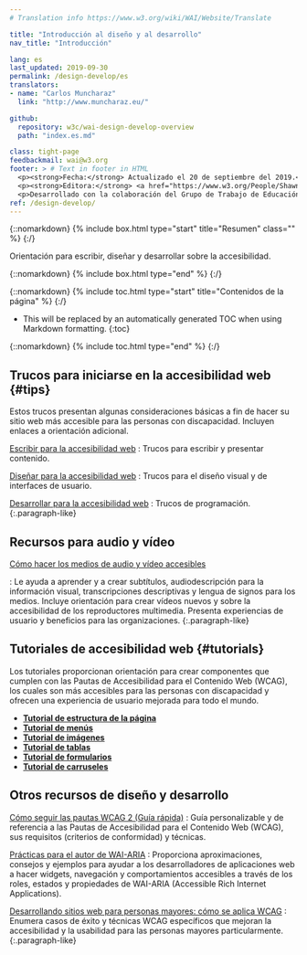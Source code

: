```yaml
---
# Translation info https://www.w3.org/wiki/WAI/Website/Translate

title: "Introducción al diseño y al desarrollo"
nav_title: "Introducción"

lang: es
last_updated: 2019-09-30
permalink: /design-develop/es
translators: 
- name: "Carlos Muncharaz"
  link: "http://www.muncharaz.eu/"

github:
  repository: w3c/wai-design-develop-overview
  path: "index.es.md"

class: tight-page
feedbackmail: wai@w3.org
footer: > # Text in footer in HTML
  <p><strong>Fecha:</strong> Actualizado el 20 de septiembre del 2019.</p>
  <p><strong>Editora:</strong> <a href="https://www.w3.org/People/Shawn/">Shawn Lawton Henry</a>.</p>
  <p>Desarrollado con la colaboración del Grupo de Trabajo de Educación y Difusión (<a href="http://www.w3.org/WAI/EO/">EOWG</a>).</p>
ref: /design-develop/
---
```


{::nomarkdown}
{% include box.html type="start" title="Resumen" class="" %}
{:/}

Orientación para escribir, diseñar y desarrollar sobre la accesibilidad.

{::nomarkdown}
{% include box.html type="end" %}
{:/}

{::nomarkdown}
{% include toc.html type="start" title="Contenidos de la página" %}
{:/}

- This will be replaced by an automatically generated TOC when using Markdown formatting.
{:toc}

{::nomarkdown}
{% include toc.html type="end" %}
{:/}

## Trucos para iniciarse en la accesibilidad web {#tips}

Estos trucos presentan algunas consideraciones básicas a fin de hacer su sitio web más accesible para las personas con discapacidad. Incluyen enlaces a orientación adicional.

[Escribir para la accesibilidad web](/tips/writing/) 
: Trucos para escribir y presentar contenido.

[Diseñar para la accesibilidad web](/tips/designing/) 
: Trucos para el diseño visual y de interfaces de usuario.

[Desarrollar para la accesibilidad web](/tips/developing/) 
: Trucos de programación.
{:.paragraph-like}

## Recursos para audio y vídeo

[Cómo hacer los medios de audio y vídeo accesibles](https://www.w3.org/WAI/media/av/)

: Le ayuda a aprender y a crear subtítulos, audiodescripción para la información visual, transcripciones descriptivas y lengua de signos para los medios. Incluye orientación para crear vídeos nuevos y sobre la accesibilidad de los reproductores multimedia. Presenta experiencias de usuario y beneficios para las organizaciones.
{:.paragraph-like}

## Tutoriales de accesibilidad web {#tutorials}

Los tutoriales proporcionan orientación para crear componentes que cumplen con las Pautas de Accesibilidad para el Contenido Web (WCAG), los cuales son más accesibles para las personas con discapacidad y ofrecen una experiencia de usuario mejorada para todo el mundo.

* **[Tutorial de estructura de la página](https://www.w3.org/WAI/tutorials/page-structure/)**
* **[Tutorial de menús](https://www.w3.org/WAI/tutorials/menus/)**
* **[Tutorial de imágenes](https://www.w3.org/WAI/tutorials/images/)**
* **[Tutorial de tablas](https://www.w3.org/WAI/tutorials/tables/)**
* **[Tutorial de formularios](https://www.w3.org/WAI/tutorials/forms/)**
* **[Tutorial de carruseles](https://www.w3.org/WAI/tutorials/carousels/)**

## Otros recursos de diseño y desarrollo

[Cómo seguir las pautas WCAG 2 (Guía rápida)](https://www.w3.org/WAI/WCAG21/quickref/)
: Guía personalizable y de referencia a las Pautas de Accesibilidad para el Contenido Web (WCAG), sus requisitos (criterios de conformidad) y técnicas.

[Prácticas para el autor de WAI-ARIA](https://www.w3.org/TR/wai-aria-practices/)
: Proporciona aproximaciones, consejos y ejemplos para ayudar a los desarrolladores de aplicaciones web a hacer widgets, navegación y comportamientos accesibles a través de los roles, estados y propiedades de WAI-ARIA (Accessible Rich Internet Applications).

[Desarrollando sitios web para personas mayores: cómo se aplica WCAG](https://www.w3.org/WAI/older-users/developing/)
: Enumera casos de éxito y técnicas WCAG específicos que mejoran la accesibilidad y la usabilidad para las personas mayores particularmente.
{:.paragraph-like}
